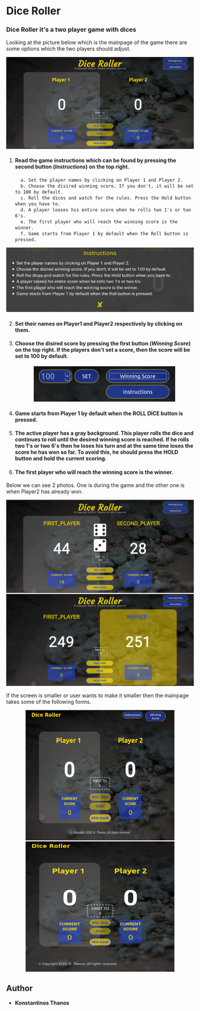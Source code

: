 # Dice Roller

### Dice Roller it's a two player game with dices

Looking at the picture below which is the mainpage of the game there are some options which the two players should adjust.  

<p align="center">
   <img src="imgs/full_page.png">
</p>

1. #### Read the game instructions which can be found by pressing the second button (*Instructions*) on the top right.  

   ```
     a. Set the player names by clicking on Player 1 and Player 2.
     b. Choose the disired winning score. If you don't, it will be set to 100 by default.
     c. Roll the dices and watch for the rules. Press the Hold button when you have to.
     d. A player looses his entire score when he rolls two 1's or two 6's.
     e. The first player who will reach the winning score is the winner.
     f. Game starts from Player 1 by default when the Roll button is pressed.
   ```
<p align="center">
  <img src="imgs/instructions.png">
</p>

2. #### Set their names on Player1 and Player2 respectively by clicking on them.

3. #### Choose the disired score by pressing the first button (*Winning Score*) on the top right. If the players don't set a score, then the score will be set to 100 by default.  
   <p align="center">
      <img src="imgs/set_score.png">
   </p>

4. #### Game starts from Player 1 by default when the **ROLL DICE** button is pressed.  

5. #### The active player has a gray background. This player rolls the dice and continues to roll until the desired winning score is reached. If he rolls two 1's or two 6's then he loses his turn and at the same time loses the score he has won so far. To avoid this, he should press the **HOLD** button and hold the current scoring.  


5. #### The first player who will reach the winning score is the winner.  

Below we can see 2 photos. One is during the game and the other one is when Player2 has already won.
<p align="center">
  <img src="imgs/playing.png">
  <img src="imgs/winner.png">
</p>

If the screen is smaller or user wants to make it smaller then the mainpage takes some of the following forms.  
<p align="center">
  <img width="400" height="350" src="imgs/smaller_1.png">
  <img width="400" height="350" src="imgs/smaller_2.png">
</p>

## Author
* **Konstantinos Thanos**
